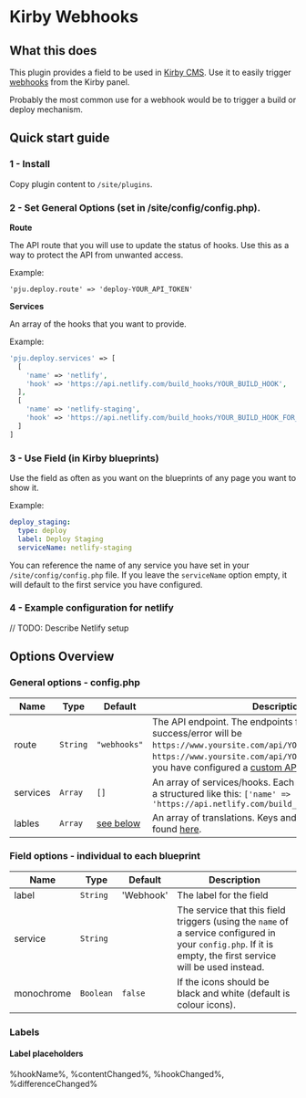 # Kirby Webhooks

## What this does
This plugin provides a field to be used in [Kirby CMS](https://getkirby.com/). Use it to easily trigger [webhooks](https://en.wikipedia.org/wiki/Webhook) from the Kirby panel.

Probably the most common use for a webhook would be to trigger a build or deploy mechanism.

## Quick start guide

### 1 - Install

Copy plugin content to ```/site/plugins```.

### 2 - Set General Options (set in /site/config/config.php).

**Route**

The API route that you will use to update the status of hooks.
Use this as a way to protect the API from unwanted access.

Example:
```
'pju.deploy.route' => 'deploy-YOUR_API_TOKEN'
```

**Services**

An array of the hooks that you want to provide.

Example:
```php
'pju.deploy.services' => [
  [
    'name' => 'netlify',
    'hook' => 'https://api.netlify.com/build_hooks/YOUR_BUILD_HOOK',
  ],
  [
    'name' => 'netlify-staging',
    'hook' => 'https://api.netlify.com/build_hooks/YOUR_BUILD_HOOK_FOR_STAGING',
  ]
]
```

### 3 - Use Field (in Kirby blueprints)
 
Use the field as often as you want on the blueprints of any page you want to show it.

Example:
```yml
deploy_staging:
  type: deploy
  label: Deploy Staging
  serviceName: netlify-staging
```

You can reference the name of any service you have set in your ```/site/config/config.php``` file.
If you leave the ```serviceName``` option empty, it will default to the first service you have configured.

### 4 - Example configuration for netlify

// TODO: Describe Netlify setup


## Options Overview

### General options - config.php

Name | Type | Default | Description
--- | --- | --- | ---
route | `String` | `"webhooks"` | The API endpoint. The endpoints for updating the status to success/error will be `https://www.yoursite.com/api/YOUR_ROUTE/success` and `https://www.yoursite.com/api/YOUR_ROUTE/error` (unless you have configured a [custom API location](https://getkirby.com/docs/guide/api/introduction#custom-api-location) in Kirby).
services | `Array` | `[]` | An array of services/hooks. Each service entry consists of a structured like this: `['name' => 'netlify', 'hook' => 'https://api.netlify.com/build_hooks/YOUR_BUILD_HOOK']`
lables | `Array` | [see below]() | An array of translations. Keys and default values can be found [here]().


### Field options - individual to each blueprint

Name | Type | Default | Description
--- | --- | --- | ---
label | `String` | 'Webhook' | The label for the field
service | `String` |  | The service that this field triggers (using the `name` of a service configured in your `config.php`. If it is empty, the first service will be used instead.
monochrome | `Boolean` | `false` | If the icons should be black and white (default is colour icons).


### Labels

#### Label placeholders

%hookName%, %contentChanged%, %hookChanged%, %differenceChanged%
